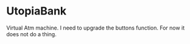 # UtopiaBank
Virtual Atm machine. I need to upgrade the buttons function. For now it does not do a thing.
